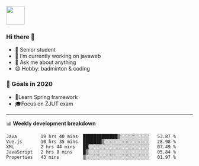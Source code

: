 <img src="https://github.com/egoist/egoist/raw/master/balloon.gif" width="50">

### Hi there 🐏

- 🌱 Senior student
- 🔭 I’m currently working on javaweb
- 💬 Ask me about anything
- 😄 Hobby: badminton & coding

### 🚀 Goals in 2020
+ 🍃Learn Spring framework
+ 🎓Focus on ZJUT exam
-------

📊 **Weekly development breakdown**
<!--START_SECTION:waka-->
```text
Java         19 hrs 40 mins  █████████████▒░░░░░░░░░░░   53.87 % 
Vue.js       10 hrs 35 mins  ███████▒░░░░░░░░░░░░░░░░░   28.98 % 
XML          2 hrs 44 mins   ██░░░░░░░░░░░░░░░░░░░░░░░   07.49 % 
JavaScript   2 hrs 8 mins    █▒░░░░░░░░░░░░░░░░░░░░░░░   05.84 % 
Properties   43 mins         ▒░░░░░░░░░░░░░░░░░░░░░░░░   01.97 % 
```
<!--END_SECTION:waka-->
